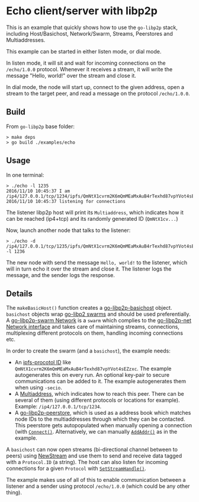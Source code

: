 # Echo client/server with libp2p

This is an example that quickly shows how to use the `go-libp2p` stack,
including Host/Basichost, Network/Swarm, Streams, Peerstores and
Multiaddresses.

This example can be started in either listen mode, or dial mode.

In listen mode, it will sit and wait for incoming connections on the
`/echo/1.0.0` protocol. Whenever it receives a stream, it will write the
message "Hello, world!" over the stream and close it.

In dial mode, the node will start up, connect to the given address, open a
stream to the target peer, and read a message on the protocol `/echo/1.0.0`.

## Build

From `go-libp2p` base folder:

```
> make deps
> go build ./examples/echo
```

## Usage

In one terminal:

```
> ./echo -l 1235
2016/11/10 10:45:37 I am /ip4/127.0.0.1/tcp/1234/ipfs/QmNtX1cvrm2K6mQmMEaMxAuB4rTexhd87vpYVot4sEZzxc
2016/11/10 10:45:37 listening for connections
```

The listener libp2p host will print its `Multiaddress`, which indicates how it
can be reached (ip4+tcp) and its randomly generated ID (`QmNtX1cv...`)

Now, launch another node that talks to the listener:

```
> ./echo -d /ip4/127.0.0.1/tcp/1235/ipfs/QmNtX1cvrm2K6mQmMEaMxAuB4rTexhd87vpYVot4sEZzxc -l 1236
```


The new node with send the message `Hello, world!` to the
listener, which will in turn echo it over the stream and close it. The
listener logs the message, and the sender logs the response.


## Details

The `makeBasicHost()` function creates a
[go-libp2p-basichost](https://godoc.org/github.com/libp2p/go-libp2p/p2p/host/basic)
object. `basichost` objects wrap
[go-libp2 swarms](https://godoc.org/github.com/libp2p/go-libp2p-swarm#Swarm)
and should be used preferentially. A
[go-libp2p-swarm Network](https://godoc.org/github.com/libp2p/go-libp2p-swarm#Network)
is a `swarm` which complies to the
[go-libp2p-net Network interface](https://godoc.org/github.com/libp2p/go-libp2p-net#Network)
and takes care of maintaining streams, connections, multiplexing different
protocols on them, handling incoming connections etc.

In order to create the swarm (and a `basichost`), the example needs:

  * An
    [ipfs-procotol ID](https://godoc.org/github.com/libp2p/go-libp2p-peer#ID)
    like `QmNtX1cvrm2K6mQmMEaMxAuB4rTexhd87vpYVot4sEZzxc`. The example
    autogenerates this on every run. An optional key-pair to secure
    communications can be added to it. The example autogenerates them when
    using `-secio`.
  * A [Multiaddress](https://godoc.org/github.com/multiformats/go-multiaddr),
    which indicates how to reach this peer. There can be several of them
    (using different protocols or locations for example). Example:
    `/ip4/127.0.0.1/tcp/1234`.
  * A
    [go-libp2p-peerstore](https://godoc.org/github.com/libp2p/go-libp2p-peerstore),
    which is used as a address book which matches node IDs to the
    multiaddresses through which they can be contacted. This peerstore gets
    autopopulated when manually opening a connection (with
    [`Connect()`](https://godoc.org/github.com/libp2p/go-libp2p/p2p/host/basic#BasicHost.Connect). Alternatively,
    we can manually
    [`AddAddr()`](https://godoc.org/github.com/libp2p/go-libp2p-peerstore#AddrManager.AddAddr)
    as in the example.

A `basichost` can now open streams (bi-directional channel between to peers)
using
[NewStream](https://godoc.org/github.com/libp2p/go-libp2p/p2p/host/basic#BasicHost.NewStream)
and use them to send and receive data tagged with a `Protocol.ID` (a
string). The host can also listen for incoming connections for a given
`Protocol` with
[`SetStreamHandle()`](https://godoc.org/github.com/libp2p/go-libp2p/p2p/host/basic#BasicHost.SetStreamHandler).

The example makes use of all of this to enable communication between a
listener and a sender using protocol `/echo/1.0.0` (which could be any other thing).
